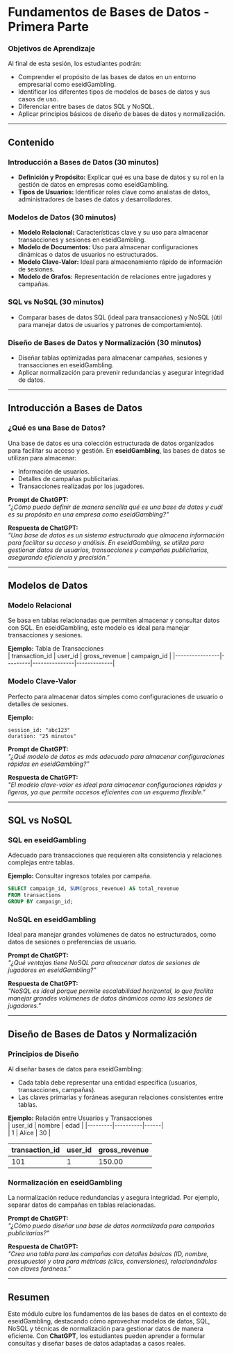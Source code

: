 # Fundamentos de Bases de Datos - Primera Parte

### Objetivos de Aprendizaje
Al final de esta sesión, los estudiantes podrán:
- Comprender el propósito de las bases de datos en un entorno empresarial como eseidGambling.
- Identificar los diferentes tipos de modelos de bases de datos y sus casos de uso.
- Diferenciar entre bases de datos SQL y NoSQL.
- Aplicar principios básicos de diseño de bases de datos y normalización.

---

## Contenido

### Introducción a Bases de Datos (30 minutos)
- **Definición y Propósito:** Explicar qué es una base de datos y su rol en la gestión de datos en empresas como eseidGambling.
- **Tipos de Usuarios:** Identificar roles clave como analistas de datos, administradores de bases de datos y desarrolladores.

### Modelos de Datos (30 minutos)
- **Modelo Relacional:** Características clave y su uso para almacenar transacciones y sesiones en eseidGambling.
- **Modelo de Documentos:** Uso para almacenar configuraciones dinámicas o datos de usuarios no estructurados.
- **Modelo Clave-Valor:** Ideal para almacenamiento rápido de información de sesiones.
- **Modelo de Grafos:** Representación de relaciones entre jugadores y campañas.

### SQL vs NoSQL (30 minutos)
- Comparar bases de datos SQL (ideal para transacciones) y NoSQL (útil para manejar datos de usuarios y patrones de comportamiento).

### Diseño de Bases de Datos y Normalización (30 minutos)
- Diseñar tablas optimizadas para almacenar campañas, sesiones y transacciones en eseidGambling.
- Aplicar normalización para prevenir redundancias y asegurar integridad de datos.

---

## Introducción a Bases de Datos

### ¿Qué es una Base de Datos?

Una base de datos es una colección estructurada de datos organizados para facilitar su acceso y gestión. En **eseidGambling**, las bases de datos se utilizan para almacenar:
- Información de usuarios.
- Detalles de campañas publicitarias.
- Transacciones realizadas por los jugadores.

**Prompt de ChatGPT:**  
*"¿Cómo puedo definir de manera sencilla qué es una base de datos y cuál es su propósito en una empresa como eseidGambling?"*  

**Respuesta de ChatGPT:**  
*"Una base de datos es un sistema estructurado que almacena información para facilitar su acceso y análisis. En eseidGambling, se utiliza para gestionar datos de usuarios, transacciones y campañas publicitarias, asegurando eficiencia y precisión."*

---

## Modelos de Datos

### Modelo Relacional
Se basa en tablas relacionadas que permiten almacenar y consultar datos con SQL. En eseidGambling, este modelo es ideal para manejar transacciones y sesiones.

**Ejemplo:** Tabla de Transacciones  
| transaction_id | user_id | gross_revenue | campaign_id |
|----------------|---------|---------------|-------------|

### Modelo Clave-Valor
Perfecto para almacenar datos simples como configuraciones de usuario o detalles de sesiones.

**Ejemplo:**  
```key-value
session_id: "abc123"
duration: "25 minutos"
```

**Prompt de ChatGPT:**  
*"¿Qué modelo de datos es más adecuado para almacenar configuraciones rápidas en eseidGambling?"*  

**Respuesta de ChatGPT:**  
*"El modelo clave-valor es ideal para almacenar configuraciones rápidas y ligeras, ya que permite accesos eficientes con un esquema flexible."*

---

## SQL vs NoSQL

### SQL en eseidGambling
Adecuado para transacciones que requieren alta consistencia y relaciones complejas entre tablas.

**Ejemplo:** Consultar ingresos totales por campaña.  
```sql
SELECT campaign_id, SUM(gross_revenue) AS total_revenue
FROM transactions
GROUP BY campaign_id;
```

### NoSQL en eseidGambling
Ideal para manejar grandes volúmenes de datos no estructurados, como datos de sesiones o preferencias de usuario.

**Prompt de ChatGPT:**  
*"¿Qué ventajas tiene NoSQL para almacenar datos de sesiones de jugadores en eseidGambling?"*  

**Respuesta de ChatGPT:**  
*"NoSQL es ideal porque permite escalabilidad horizontal, lo que facilita manejar grandes volúmenes de datos dinámicos como las sesiones de jugadores."*

---

## Diseño de Bases de Datos y Normalización

### Principios de Diseño
Al diseñar bases de datos para eseidGambling:
- Cada tabla debe representar una entidad específica (usuarios, transacciones, campañas).
- Las claves primarias y foráneas aseguran relaciones consistentes entre tablas.

**Ejemplo:** Relación entre Usuarios y Transacciones  
| user_id | nombre   | edad |
|---------|----------|------|  
| 1       | Alice    | 30   |  

| transaction_id | user_id | gross_revenue |
|----------------|---------|---------------|  
| 101            | 1       | 150.00        |  

### Normalización en eseidGambling
La normalización reduce redundancias y asegura integridad. Por ejemplo, separar datos de campañas en tablas relacionadas.

**Prompt de ChatGPT:**  
*"¿Cómo puedo diseñar una base de datos normalizada para campañas publicitarias?"*  

**Respuesta de ChatGPT:**  
*"Crea una tabla para las campañas con detalles básicos (ID, nombre, presupuesto) y otra para métricas (clics, conversiones), relacionándolas con claves foráneas."*

---

## Resumen

Este módulo cubre los fundamentos de las bases de datos en el contexto de eseidGambling, destacando cómo aprovechar modelos de datos, SQL, NoSQL y técnicas de normalización para gestionar datos de manera eficiente. Con **ChatGPT**, los estudiantes pueden aprender a formular consultas y diseñar bases de datos adaptadas a casos reales.
